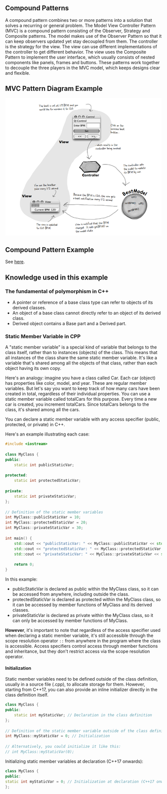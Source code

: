 ## Compound Patterns

A compound pattern combines two or more patterns into a solution that solves a recurring or general problem.
The Model View Controller Pattern (MVC) is a compound pattern consisting of the Observer, Strategy and Composite
patterns. The model makes use of the Observer Pattern so that it can keep observers updated yet stay decoupled from
them. The controller is the strategy for the view. The view can use different implementations of the controller to get
different behavior. The view uses the Composite Pattern to implement the user interface, which usually consists of
nested components like panels, frames and buttons. These patterns work together to decouple the three players in the MVC
model, which keeps designs clear and flexible.

## MVC Pattern Diagram Example

![img.png](../resource/chapter12_compound_patterns/mvc.png)

## Compound Pattern Example

See [here](https://github.com/jakjan95/head-first-design-patterns-cpp/tree/master/compound-patterns).

## Knowledge used in this example

### The fundamental of polymorphism in C++

- A pointer or reference of a base class type can refer to objects of its derived classes.
- An object of a base class cannot directly refer to an object of its derived class.
- Derived object contains a Base part and a Derived part.

### Static Member Variable in CPP

A "static member variable" is a special kind of variable that belongs to the class itself, rather than to
instances (objects) of the class. This means that all instances of the class share the same static member variable. It's
like a variable that's shared among all the objects of that class, rather than each object having its own copy.

Here's an analogy: imagine you have a class called Car. Each car (object) has properties like color, model, and year.
These are regular member variables. But let's say you want to keep track of how many cars have been created in total,
regardless of their individual properties. You can use a static member variable called totalCars for this purpose. Every
time a new car is created, you increment totalCars. Since totalCars belongs to the class, it's shared among all the
cars.

You can declare a static member variable with any access specifier (public, protected, or private) in C++.

Here's an example illustrating each case:

```cpp
#include <iostream>

class MyClass {
public:
    static int publicStaticVar;

protected:
    static int protectedStaticVar;

private:
    static int privateStaticVar;
};

// Definition of the static member variables
int MyClass::publicStaticVar = 10;
int MyClass::protectedStaticVar = 20;
int MyClass::privateStaticVar = 30;

int main() {
    std::cout << "publicStaticVar: " << MyClass::publicStaticVar << std::endl;
    std::cout << "protectedStaticVar: " << MyClass::protectedStaticVar << std::endl;
    std::cout << "privateStaticVar: " << MyClass::privateStaticVar << std::endl;
    
    return 0;
}
```

In this example:

- publicStaticVar is declared as public within the MyClass class, so it can be accessed from anywhere, including outside
  the class.
- protectedStaticVar is declared as protected within the MyClass class, so it can be accessed by member functions of
  MyClass and its derived classes.
- privateStaticVar is declared as private within the MyClass class, so it can only be accessed by member functions of
  MyClass.

**However**, it's important to note that regardless of the access specifier used when declaring a static member
variable,
it's still accessible through the scope resolution operator `::` from anywhere in the program where the class is
accessible. Access specifiers control access through member functions and inheritance, but they don't restrict access
via the scope resolution operator.

#### Initialization

Static member variables need to be defined outside of the class definition, usually in a source file (.cpp), to allocate
storage for them. However, starting from C++17, you can also provide an inline initializer directly in the class
definition itself.
```cpp
class MyClass {
public:
    static int myStaticVar; // Declaration in the class definition
};

// Definition of the static member variable outside of the class definition
int MyClass::myStaticVar = 0; // Initialization

// Alternatively, you could initialize it like this:
// int MyClass::myStaticVar(0);

```

Initializing static member variables at declaration (C++17 onwards):
```cpp
class MyClass {
public:
static int myStaticVar = 0; // Initialization at declaration (C++17 onwards)
};

```

